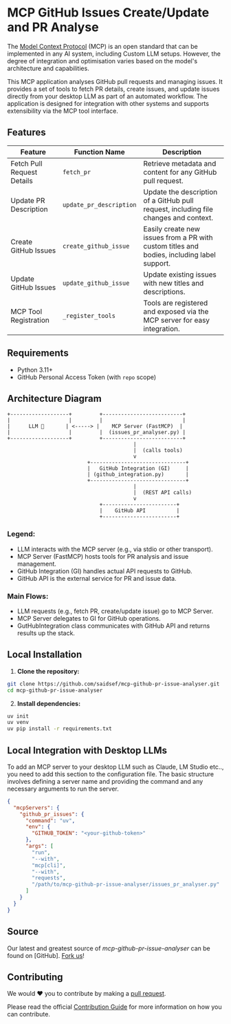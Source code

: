 # MCP GitHub Issues Create/Update and PR Analyse

The [Model Context Protocol](https://www.anthropic.com/news/model-context-protocol) (MCP) is an open standard that can be implemented in any AI system, including Custom LLM setups. However, the degree of integration and optimisation varies based on the model's architecture and capabilities.

This MCP application analyses GitHub pull requests and managing issues. It provides a set of tools to fetch PR details, create issues, and update issues directly from your desktop LLM as part of an automated workflow. The application is designed for integration with other systems and supports extensibility via the MCP tool interface.

## Features

| Feature                     | Function Name             | Description                                                                                   |
|-----------------------------|---------------------------|-----------------------------------------------------------------------------------------------|
| Fetch Pull Request Details  | `fetch_pr`                | Retrieve metadata and content for any GitHub pull request.                                    |
| Update PR Description       | `update_pr_description`   | Update the description of a GitHub pull request, including file changes and context.           |
| Create GitHub Issues        | `create_github_issue`     | Easily create new issues from a PR with custom titles and bodies, including label support.     |
| Update GitHub Issues        | `update_github_issue`     | Update existing issues with new titles and descriptions.                                       |
| MCP Tool Registration       | `_register_tools`         | Tools are registered and exposed via the MCP server for easy integration.                      |

## Requirements

- Python 3.11+
- GitHub Personal Access Token (with `repo` scope)

## Architecture Diagram

```ascii
+-------------------+         +--------------------------+
|                   |         |                          |
|      LLM 🤖       | <-----> |    MCP Server (FastMCP)  |
|                   |         |  (issues_pr_analyser.py) |
+-------------------+         +--------------------------+
                                         |
                                         |  (calls tools)
                                         v
                          +-------------------------------+
                          |   GitHub Integration (GI)     |
                          | (github_integration.py)       |
                          +-------------------------------+
                                         |
                                         |  (REST API calls)
                                         v
                              +------------------------+
                              |    GitHub API          |
                              +------------------------+
```

### Legend:

- LLM interacts with the MCP server (e.g., via stdio or other transport).
- MCP Server (FastMCP) hosts tools for PR analysis and issue management.
- GitHub Integration (GI) handles actual API requests to GitHub.
- GitHub API is the external service for PR and issue data.

### Main Flows:

- LLM requests (e.g., fetch PR, create/update issue) go to MCP Server.
- MCP Server delegates to GI for GitHub operations.
- GutHubIntegration class communicates with GitHub API and returns results up the stack.

## Local Installation

1. **Clone the repository:**
```sh
git clone https://github.com/saidsef/mcp-github-pr-issue-analyser.git
cd mcp-github-pr-issue-analyser
```

2. **Install dependencies:**
```sh
uv init
uv venv
uv pip install -r requirements.txt
```
## Local Integration with Desktop LLMs

To add an MCP server to your desktop LLM such as Claude, LM Studio etc.., you need to add this section to the configuration file. The basic structure involves defining a server name and providing the command and any necessary arguments to run the server.

```json
{
  "mcpServers": {
    "github_pr_issues": {
      "command": "uv",
      "env": {
        "GITHUB_TOKEN": "<your-github-token>"
      },
      "args": [
        "run",
        "--with",
        "mcp[cli]",
        "--with",
        "requests",
        "/path/to/mcp-github-pr-issue-analyser/issues_pr_analyser.py"
      ]
    }
  }
}
```

## Source

Our latest and greatest source of *mcp-github-pr-issue-analyser* can be found on [GitHub]. [Fork us](https://github.com/saidsef/mcp-github-pr-issue-analyser/fork)!

## Contributing

We would :heart: you to contribute by making a [pull request](https://github.com/saidsef/mcp-github-pr-issue-analyser/pulls).

Please read the official [Contribution Guide](./CONTRIBUTING.md) for more information on how you can contribute.
